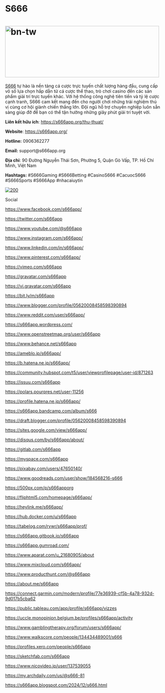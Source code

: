 <h1>S666</h1>
<h1><a href="https://ibb.co/KrzPvRR"><img src="https://i.ibb.co/yQB9jGG/bn-tw.jpg" alt="bn-tw" width="498" height="166" border="0" /></a></h1>
<p dir="ltr"><a href="https://s666app.org/">S666</a> tự h&agrave;o l&agrave; nền tảng c&aacute; cược trực tuyến chất lượng h&agrave;ng đầu, cung cấp v&ocirc; số lựa chọn hấp dẫn từ c&aacute; cược thể thao, tr&ograve; chơi casino đến c&aacute;c sản phẩm giải tr&iacute; trực tuyến kh&aacute;c. Với hệ thống c&ocirc;ng nghệ ti&ecirc;n tiến v&agrave; tỷ lệ cược cạnh tranh, S666 cam kết mang đến cho người chơi những trải nghiệm th&uacute; vị c&ugrave;ng cơ hội gi&agrave;nh chiến thắng lớn. Đội ngũ hỗ trợ chuy&ecirc;n nghiệp lu&ocirc;n sẵn s&agrave;ng gi&uacute;p đỡ để bạn c&oacute; thể tận hưởng những gi&acirc;y ph&uacute;t giải tr&iacute; tuyệt vời.</p>
<p dir="ltr"><strong>Li&ecirc;n kết hữu &iacute;ch</strong>: <a href="https://s666app.org/thu-thuat/">https://s666app.org/thu-thuat/</a></p>
<p dir="ltr"><strong>Website</strong>: <a href="https://s666app.org/">https://s666app.org/</a></p>
<p dir="ltr"><strong>Hotline:</strong> 0906362277</p>
<p dir="ltr"><strong>Email:</strong> support@s666app.org</p>
<p dir="ltr"><strong>Địa chỉ</strong>: 90 Đường Nguyễn Th&aacute;i Sơn, Phường 5, Quận G&ograve; Vấp, TP. Hồ Ch&iacute; Minh, Việt Nam</p>
<p dir="ltr"><strong>Hashtags:</strong> #S666Gaming #S666Betting #CasinoS666 #CacuocS666 #S666Sports #S666App #nhacaiuytin</p>
<p><a href="https://imgbb.com/"><img src="https://i.ibb.co/6sn6Jjh/200.jpg" alt="200" border="0" /></a></p>
<p dir="ltr">Social</p>
<p dir="ltr"><a href="https://www.facebook.com/s666app/">https://www.facebook.com/s666app/</a></p>
<p dir="ltr"><a href="https://twitter.com/s666app">https://twitter.com/s666app</a></p>
<p dir="ltr"><a href="https://www.youtube.com/@s666app">https://www.youtube.com/@s666app</a></p>
<p dir="ltr"><a href="https://www.instagram.com/s666app/">https://www.instagram.com/s666app/</a></p>
<p dir="ltr"><a href="https://www.linkedin.com/in/s666app/">https://www.linkedin.com/in/s666app/</a></p>
<p dir="ltr"><a href="https://www.pinterest.com/s666app/">https://www.pinterest.com/s666app/</a></p>
<p dir="ltr"><a href="https://vimeo.com/s666app">https://vimeo.com/s666app</a></p>
<p dir="ltr"><a href="https://gravatar.com/s666app">https://gravatar.com/s666app</a></p>
<p dir="ltr"><a href="https://vi.gravatar.com/s666app">https://vi.gravatar.com/s666app</a></p>
<p dir="ltr"><a href="https://bit.ly/m/s666app">https://bit.ly/m/s666app</a></p>
<p dir="ltr"><a href="https://www.blogger.com/profile/05620008458598390894">https://www.blogger.com/profile/05620008458598390894</a></p>
<p dir="ltr"><a href="https://www.reddit.com/user/s666app/">https://www.reddit.com/user/s666app/</a></p>
<p dir="ltr"><a href="https://s666app.wordpress.com/">https://s666app.wordpress.com/</a></p>
<p dir="ltr"><a href="https://www.openstreetmap.org/user/s666app">https://www.openstreetmap.org/user/s666app</a></p>
<p dir="ltr"><a href="https://www.behance.net/s666app">https://www.behance.net/s666app</a></p>
<p dir="ltr"><a href="https://ameblo.jp/s666app/">https://ameblo.jp/s666app/</a></p>
<p dir="ltr"><a href="https://b.hatena.ne.jp/s666app/">https://b.hatena.ne.jp/s666app/</a></p>
<p dir="ltr"><a href="https://community.hubspot.com/t5/user/viewprofilepage/user-id/871263">https://community.hubspot.com/t5/user/viewprofilepage/user-id/871263</a></p>
<p dir="ltr"><a href="https://issuu.com/s666app">https://issuu.com/s666app</a></p>
<p dir="ltr"><a href="https://polars.pourpres.net/user-11256">https://polars.pourpres.net/user-11256</a></p>
<p dir="ltr"><a href="https://profile.hatena.ne.jp/s666app/">https://profile.hatena.ne.jp/s666app/</a></p>
<p dir="ltr"><a href="https://s666app.bandcamp.com/album/s666">https://s666app.bandcamp.com/album/s666</a></p>
<p dir="ltr"><a href="https://draft.blogger.com/profile/05620008458598390894">https://draft.blogger.com/profile/05620008458598390894</a></p>
<p dir="ltr"><a href="https://sites.google.com/view/s666app/">https://sites.google.com/view/s666app/</a></p>
<p dir="ltr"><a href="https://disqus.com/by/s666app/about/">https://disqus.com/by/s666app/about/</a></p>
<p dir="ltr"><a href="https://gitlab.com/s666app">https://gitlab.com/s666app</a></p>
<p dir="ltr"><a href="https://myspace.com/s666app">https://myspace.com/s666app</a></p>
<p dir="ltr"><a href="https://pixabay.com/users/47650140/">https://pixabay.com/users/47650140/</a></p>
<p dir="ltr"><a href="https://www.goodreads.com/user/show/184568216-s666">https://www.goodreads.com/user/show/184568216-s666</a></p>
<p dir="ltr"><a href="https://500px.com/p/s666apporg">https://500px.com/p/s666apporg</a></p>
<p dir="ltr"><a href="https://fliphtml5.com/homepage/s666app/">https://fliphtml5.com/homepage/s666app/</a></p>
<p dir="ltr"><a href="https://heylink.me/s666app/">https://heylink.me/s666app/</a></p>
<p dir="ltr"><a href="https://hub.docker.com/u/s666app">https://hub.docker.com/u/s666app</a></p>
<p dir="ltr"><a href="https://tabelog.com/rvwr/s666app/prof/">https://tabelog.com/rvwr/s666app/prof/</a></p>
<p dir="ltr"><a href="https://s666app.gitbook.io/s666app">https://s666app.gitbook.io/s666app</a></p>
<p dir="ltr"><a href="https://s666app.gumroad.com/">https://s666app.gumroad.com/</a></p>
<p dir="ltr"><a href="https://www.aparat.com/u_21680905/about">https://www.aparat.com/u_21680905/about</a></p>
<p dir="ltr"><a href="https://www.mixcloud.com/s666app/">https://www.mixcloud.com/s666app/</a></p>
<p dir="ltr"><a href="https://www.producthunt.com/@s666app">https://www.producthunt.com/@s666app</a></p>
<p dir="ltr"><a href="https://about.me/s666app">https://about.me/s666app</a></p>
<p dir="ltr"><a href="https://connect.garmin.com/modern/profile/77e36939-cf5b-4a78-932d-9d017b5cba62">https://connect.garmin.com/modern/profile/77e36939-cf5b-4a78-932d-9d017b5cba62</a></p>
<p dir="ltr"><a href="https://public.tableau.com/app/profile/s666app/vizzes">https://public.tableau.com/app/profile/s666app/vizzes</a></p>
<p dir="ltr"><a href="https://uccle.monopinion.belgium.be/profiles/s666app/activity">https://uccle.monopinion.belgium.be/profiles/s666app/activity</a></p>
<p dir="ltr"><a href="https://www.gamblingtherapy.org/forum/users/s666app/">https://www.gamblingtherapy.org/forum/users/s666app/</a></p>
<p dir="ltr"><a href="https://www.walkscore.com/people/134434489001/s666">https://www.walkscore.com/people/134434489001/s666</a></p>
<p dir="ltr"><a href="https://profiles.xero.com/people/s666app">https://profiles.xero.com/people/s666app</a></p>
<p dir="ltr"><a href="https://sketchfab.com/s666app">https://sketchfab.com/s666app</a></p>
<p dir="ltr"><a href="https://www.nicovideo.jp/user/137539055">https://www.nicovideo.jp/user/137539055</a></p>
<p dir="ltr"><a href="https://my.archdaily.com/us/@s666-81">https://my.archdaily.com/us/@s666-81</a></p>
<p dir="ltr"><a href="https://s666app.blogspot.com/2024/12/s666.html">https://s666app.blogspot.com/2024/12/s666.html</a></p>